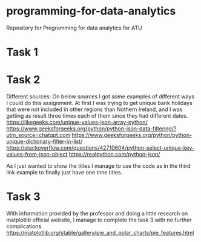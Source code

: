 # programming-for-data-analytics
Repository for Programming for data analytics for ATU

# Task 1

# Task 2
Different sources:
On below sources I got some examples of different ways I could do this assignment.
At first I was trying to get unique bank holidays that were not included in other regions than Nothern Ireland, and I was getting as result three times each of them since they had different dates. 
https://likegeeks.com/unique-values-json-array-python/
https://www.geeksforgeeks.org/python/python-json-data-filtering/?utm_source=chatgpt.com
https://www.geeksforgeeks.org/python/python-unique-dictionary-filter-in-list/
https://stackoverflow.com/questions/42710604/python-select-unique-key-values-from-json-object
https://realpython.com/python-json/

As I just wanted to show the titles I manage to use the code as in the third link example to finally just have one time titles.

# Task 3

With information provided by the professor and doing a little research on matplotlib official website, I manage to complete the task 3 with no further complications.
https://matplotlib.org/stable/gallery/pie_and_polar_charts/pie_features.html
